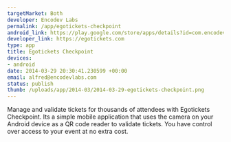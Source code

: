 ```yaml
--- 
targetMarket: Both
developer: Encodev Labs
permalink: /app/egotickets-checkpoint
android_link: https://play.google.com/store/apps/details?id=com.encodevlabs.checkpoint
developer_link: https://egotickets.com
type: app
title: Egotickets Checkpoint
devices: 
- android
date: 2014-03-29 20:30:41.230599 +00:00
email: alfred@encodevlabs.com
status: publish
thumb: /uploads/app/2014-03/2014-03-29-egotickets-checkpoint.png
---
```


Manage and validate tickets for thousands of attendees with Egotickets Checkpoint. Its a simple mobile application that uses the camera on your Android device as a QR code reader to validate tickets. You have control over access to your event at no extra cost.
